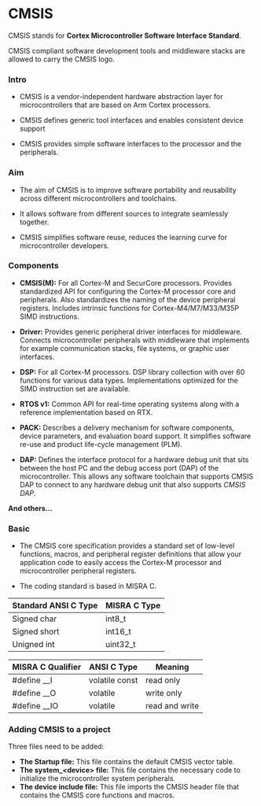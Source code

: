 # CMSIS

CMSIS stands for **Cortex Microcontroller Software Interface Standard**.

CMSIS compliant software development tools and middleware stacks
are allowed to carry the CMSIS logo.

### Intro

- CMSIS is a vendor-independent hardware abstraction layer for
microcontrollers that are based on Arm Cortex processors.

- CMSIS defines generic tool interfaces and enables consistent
device support

- CMSIS provides simple software interfaces to the processor and the
peripherals.

### Aim

- The aim of CMSIS is to improve software portability and reusability
across different microcontrollers and toolchains.

- It allows software from different sources to integrate seamlessly together.

- CMSIS simplifies software reuse, reduces the learning curve for microcontroller
developers.

### Components

- **CMSIS(M):** For all Cortex-M and SecurCore processors. Provides standardized
API for configuring the Cortex-M processor core and peripherals. Also standardizes
the naming of the device peripheral registers. Includes intrinsic functions for
Cortex-M4/M7/M33/M35P SIMD instructions.

- **Driver:** Provides generic peripheral driver interfaces for middleware.
Connects microcontroller peripherals with middleware that implements for example
communication stacks, file systems, or graphic user interfaces.

- **DSP:** For all Cortex-M processors. DSP library collection with over 60
functions for various data types. Implementations optimized for the SIMD instruction
set are available.

- **RTOS v1:** Common API for real-time operating systems along with a reference
implementation based on RTX.

- **PACK:** Describes a delivery mechanism for software components, device parameters,
and evaluation board support. It simplifies software re-use and product life-cycle
management (PLM). 

- **DAP:** Defines the interface protocol for a hardware debug unit that sits between
the host PC and the debug access port (DAP) of the microcontroller. This allows any
software toolchain that supports CMSIS DAP to connect to any hardware debug unit that
also supports _CMSIS DAP_.

**And others...**

### Basic

- The CMSIS core specification provides a standard set of low-level functions, macros,
and peripheral register definitions that allow your application code to easily access
the Cortex-M processor and microcontroller peripheral registers.

- The coding standard is based in MISRA C.

| Standard ANSI C Type | MISRA C Type |
| --- | --- |
| Signed char | int8_t |
| Signed short | int16_t |
| Unigned int | uint32_t |

| MISRA C Qualifier | ANSI C Type | Meaning |
| --- | --- | --- |
| #define __I | volatile const  | read only |
| #define __Ο | volatile        | write only |
| #define __IO | volatile       | read and write |

### Adding CMSIS to a project

Three files need to be added:

- **The Startup file:** This file contains the default CMSIS vector table.
- **The system_\<device\> file:** This file contains the necessary code to initialize
the microcontroller system peripherals.
- **The device include file:** This file imports the CMSIS header file that contains
the CMSIS core functions and macros.